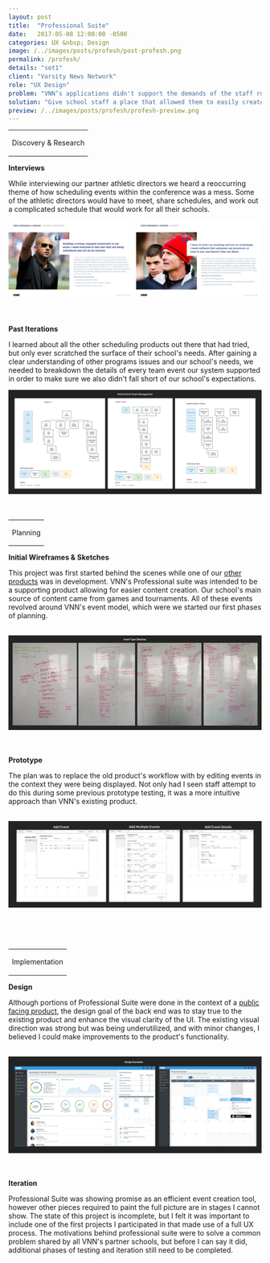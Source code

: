 ```yaml
---
layout: post
title:  "Professional Suite"
date:   2017-05-08 12:00:00 -0500
categories: UX &nbsp; Design
image: /../images/posts/profesh/post-profesh.png
permalink: /profesh/
details: "set1"
client: "Varsity News Network"
role: "UX Design"
problem: "VNN’s applications didn't support the demands of the staff running the schools programs. Especially when it came to scheduling, and managing events."
solution: "Give school staff a place that allowed them to easily create, manage, and share important schedule information."
preview: /../images/posts/profesh/profesh-preview.png
---
```


<table class="post-content-section-title">
  <tr>
    <td>
      <p class="section-title">Discovery & Research</p>
    </td>
  </tr>
</table>


**Interviews**

While interviewing our partner athletic directors we heard a reoccurring theme of how scheduling events within the conference was a mess. Some of the athletic directors would have to meet, share schedules, and work out a complicated schedule that would work for all their schools.


![Personae](/../images/posts/profesh/profesh-personas.png)
<br>
<br>
<br>


**Past Iterations**

I learned about all the other scheduling products out there that had tried, but only ever scratched the surface of their school's needs. After gaining a clear understanding of other programs issues and our school's needs, we needed to breakdown the details of every team event our system supported in order to make sure we also didn't fall short of our school's expectations.


![Old Product Sitemap](/../images/posts/profesh/profesh-sitemaps.png)
<br>
<br>
<br>


<table class="post-content-section-title">
  <tr>
    <td>
      <p class="section-title">Planning</p>
    </td>
  </tr>
</table>


**Initial Wireframes & Sketches**

This project was first started behind the scenes while one of our <a href="/sports-hub/">other products</a> was in development. VNN's Professional suite was intended to be a supporting product allowing for easier content creation. Our school's main source of content came from games and tournaments. All of these events revolved around VNN's event model, which were we started our first phases of planning.
<br>
<br>


![Whiteboard Sketches](/../images/posts/profesh/profesh-whiteboard-sketches.png)
<br>
<br>
<br>


**Prototype**

The plan was to replace the old product's workflow with by editing events in the context they were being displayed. Not only had I seen staff attempt to do this during some previous prototype testing, it was a more intuitive approach than VNN's existing product.
<br>
<br>


![Home](/../images/posts/profesh/profesh-prototype.png)

<br>
<br>
<br>

<table class="post-content-section-title">
  <tr>
    <td>
      <p class="section-title">Implementation</p>
    </td>
  </tr>
</table>


**Design**

Although portions of Professional Suite were done in the context of a <a href="/sports-hub/">public facing product</a>, the design goal of the back end was to stay true to the existing product and enhance the visual clarity of the UI. The existing visual direction was strong but was being underutilized, and with minor changes, I believed I could make improvements to the product's functionality.
<br>
<br>

![Professional Suite Design Examples](/../images/posts/profesh/profesh-designs.png)
<br>
<br>
<br>

**Iteration**

Professional Suite was showing promise as an efficient event creation tool, however other pieces required to paint the full picture are in stages I cannot show. The state of this project is incomplete, but I felt it was important to include one of the first projects I participated in that made use of a full UX process. The motivations behind professional suite were to solve a common problem shared by all VNN's partner schools, but before I can say it did, additional phases of testing and iteration still need to be completed.
<br>
<br>
<br>
